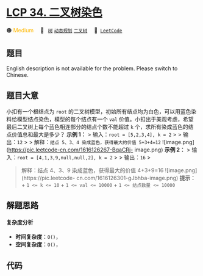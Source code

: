 # [LCP 34. 二叉树染色](https://leetcode.cn/problems/er-cha-shu-ran-se-UGC)

🟠 <font color=#ffb800>Medium</font>&emsp; 🔖&ensp; [`树`](/leetcode-js/outline/tag/tree.md) [`动态规划`](/leetcode-js/outline/tag/dynamic-programming.md) [`二叉树`](/leetcode-js/outline/tag/binary-tree.md)&emsp; 🔗&ensp;[`LeetCode`](https://leetcode.cn/problems/er-cha-shu-ran-se-UGC)

## 题目

English description is not available for the problem. Please switch to
Chinese.


## 题目大意

小扣有一个根结点为 `root` 的二叉树模型，初始所有结点均为白色，可以用蓝色染料给模型结点染色，模型的每个结点有一个 `val`
价值。小扣出于美观考虑，希望最后二叉树上每个蓝色相连部分的结点个数不能超过 `k` 个，求所有染成蓝色的结点价值总和最大是多少？ **示例 1：** >
输入：`root = [5,2,3,4], k = 2` > > 输出：`12` > > 解释：`结点 5、3、4 染成蓝色，获得最大的价值
5+3+4=12` ![image.png](https://pic.leetcode-cn.com/1616126267-BqaCRj-
image.png) **示例 2：** > 输入：`root = [4,1,3,9,null,null,2], k = 2` > > 输出：`16` >
> 解释：结点 4、3、9 染成蓝色，获得最大的价值 4+3+9=16 ![image.png](https://pic.leetcode-
cn.com/1616126301-gJbhba-image.png) **提示：** \+ `1 <= k <= 10` \+ `1 <= val <=
10000` \+ `1 <= 结点数量 <= 10000`


## 解题思路

#### 复杂度分析

- **时间复杂度**：`O()`，
- **空间复杂度**：`O()`，

## 代码

```javascript

```